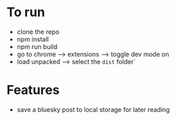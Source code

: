 # To run
- clone the repo
- npm install
- npm run build
- go to chrome --> extensions --> toggle dev mode on
- load unpacked --> select the `dist` folder`

# Features
- save a bluesky post to local storage for later reading

